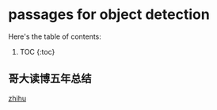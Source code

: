 # passages for object detection

Here's the table of contents:

1. TOC
{:toc}


## 哥大读博五年总结  
[zhihu](https://zhuanlan.zhihu.com/p/338193330)
